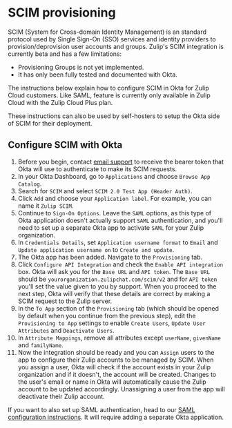 # SCIM provisioning

SCIM (System for Cross-domain Identity Management) is an standard
protocol used by Single Sign-On (SSO) services and identity providers
to provision/deprovision user accounts and groups. Zulip's SCIM
integration is currently beta and has a few limitations:

* Provisioning Groups is not yet implemented.
* It has only been fully tested and documented with Okta.

The instructions below explain how to configure SCIM in Okta for Zulip
Cloud customers. Like SAML, feature is currently only available in
Zulip Cloud with the Zulip Cloud Plus plan.

These instructions can also be used by self-hosters to setup the Okta
side of SCIM for their deployment.

## Configure SCIM with Okta

1. Before you begin, contact [email support](mailto:support@zulip.com) to receive
   the bearer token that Okta will use to authenticate to make its SCIM requests.
1. In your Okta Dashboard, go to `Applications` and choose `Browse App Catalog`.
1. Search for `SCIM` and select `SCIM 2.0 Test App (Header Auth)`.
1. Click `Add` and choose your `Application label`. For example, you can name it `Zulip SCIM`.
1. Continue to `Sign-On Options`. Leave the `SAML` options, as this type of Okta application
   doesn't actually support `SAML` authentication, and you'll need to set up a separate Okta app
   to activate `SAML` for your Zulip organization.
1. In `Credentials Details`, set `Application username format` to `Email` and
    `Update application username on` to `Create and update`.
1. The Okta app has been added. Navigate to the `Provisioning` tab.
1. Click `Configure API Integration` and check the `Enable API integration` box.
   Okta will ask you for the `Base URL` and `API token`. The `Base URL` should be
   `yourorganization.zulipchat.com/scim/v2` and for `API token` you'll set the value
   given to you by support. When you proceed to the next step, Okta will verify that
   these details are correct by making a SCIM request to the Zulip server.
1. In the `To App` section of the `Provisioning` tab (which should be opened by default
   when you continue from the previous step), edit the `Provisioning to App` settings
   to enable `Create Users`, `Update User Attributes` and `Deactivate Users`.
1. In `Attribute Mappings`, remove all attributes except `userName`, `givenName`
   and `familyName`.
1. Now the integration should be ready and you can `Assign` users to
   the app to configure their Zulip accounts to be managed by
   SCIM. When you assign a user, Okta will check if the account exists
   in your Zulip organization and if it doesn't, the account will be
   created. Changes to the user's email or name in Okta will
   automatically cause the Zulip account to be updated accordingly.
   Unassigning a user from the app will deactivate their Zulip
   account.

If you want to also set up SAML authentication, head to our
[SAML configuration instructions](/help/saml-authentication). It will require
adding a separate Okta application.
